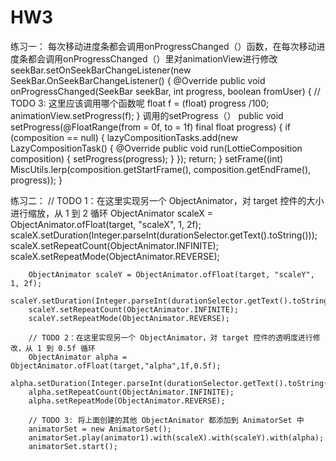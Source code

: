 # HW3
练习一：
每次移动进度条都会调用onProgressChanged（）函数，在每次移动进度条都会调用onProgressChanged（）里对animationView进行修改
seekBar.setOnSeekBarChangeListener(new SeekBar.OnSeekBarChangeListener() {
            @Override
            public void onProgressChanged(SeekBar seekBar, int progress, boolean fromUser) {
                // TODO 3: 这里应该调用哪个函数呢
                float f = (float) progress /100;
                animationView.setProgress(f);
            }
  调用的setProgress（）
 public void setProgress(@FloatRange(from = 0f, to = 1f) final float progress) {
    if (composition == null) {
      lazyCompositionTasks.add(new LazyCompositionTask() {
        @Override public void run(LottieComposition composition) {
          setProgress(progress);
        }
      });
      return;
    }
    setFrame((int) MiscUtils.lerp(composition.getStartFrame(), composition.getEndFrame(), progress));
  }
  
 练习二：
 // TODO 1：在这里实现另一个 ObjectAnimator，对 target 控件的大小进行缩放，从 1 到 2 循环
        ObjectAnimator scaleX = ObjectAnimator.ofFloat(target, "scaleX", 1, 2f);
        scaleX.setDuration(Integer.parseInt(durationSelector.getText().toString()));
        scaleX.setRepeatCount(ObjectAnimator.INFINITE);
        scaleX.setRepeatMode(ObjectAnimator.REVERSE);

        ObjectAnimator scaleY = ObjectAnimator.ofFloat(target, "scaleY", 1, 2f);
        scaleY.setDuration(Integer.parseInt(durationSelector.getText().toString()));
        scaleY.setRepeatCount(ObjectAnimator.INFINITE);
        scaleY.setRepeatMode(ObjectAnimator.REVERSE);

        // TODO 2：在这里实现另一个 ObjectAnimator，对 target 控件的透明度进行修改，从 1 到 0.5f 循环
        ObjectAnimator alpha = ObjectAnimator.ofFloat(target,"alpha",1f,0.5f);
        alpha.setDuration(Integer.parseInt(durationSelector.getText().toString()));
        alpha.setRepeatCount(ObjectAnimator.INFINITE);
        alpha.setRepeatMode(ObjectAnimator.REVERSE);

        // TODO 3: 将上面创建的其他 ObjectAnimator 都添加到 AnimatorSet 中
        animatorSet = new AnimatorSet();
        animatorSet.play(animator1).with(scaleX).with(scaleY).with(alpha);
        animatorSet.start();
  
